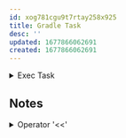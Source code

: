 ```yaml
---
id: xog781cgu9t7rtay258x925
title: Gradle Task
desc: ''
updated: 1677866062691
created: 1677866062691
---
```


<details>
<summary>Exec Task</summary>

![[tech.tools.gradle.task.Exec-Task]]
</details>



## Notes
<details>
<summary>Operator '<<'</summary>

Note: the "<<" is a shorthand notation for "doLast"

```
task B << {
 println 'action'
}
```

[ref](https://stackoverflow.com/questions/27282364/gradle-task-configuration-vs-task-execution)

</details>
